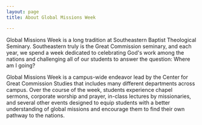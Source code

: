 ```yaml
---
layout: page
title: About Global Missions Week

---
```

Global Missions Week is a long tradition at Southeastern Baptist Theological Seminary. Southeastern truly is the Great Commission seminary, and each year, we spend a week dedicated to celebrating God's work among the nations and challenging all of our students to answer the question: Where am I going?

Global Missions Week is a campus-wide endeavor lead by the Center for Great Commission Studies that includes many different departments across campus. Over the course of the week, students experience chapel sermons, corporate worship and prayer, in-class lectures by missionaries, and several other events designed to equip students with a better understanding of global missions and encourage them to find their own pathway to the nations. 